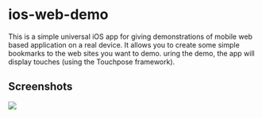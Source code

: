 ios-web-demo
============

This is a simple universal iOS app for giving demonstrations of mobile web based application on a real device. It allows you to create some simple bookmarks to the web sites you want to demo. uring the demo, the app will display touches (using the Touchpose framework).

Screenshots
-----------
![](http://picpaste.com/iOS_Simulator_Screen_shot_17_Jan_2014_08.11.18-4Tk4kWUV.png)
